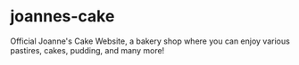 # joannes-cake
Official Joanne's Cake Website, a bakery shop where you can enjoy various pastires, cakes, pudding, and many more!
